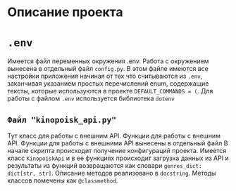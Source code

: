 # Описание проекта

# ``.env``
Имеется файл переменных окружения .env. Работа с окружением вынесена в отдельный  файл ``config.py``. В этом файле имеются
все настройки приложения начиная от тех что считываются из ``.env``, заканчивая указанием простых перечислений enum,
содержащие тексты, которые используются в проекте ``DEFAULT_COMMANDS = (``. Для работы с файлом ``.env`` используется библиотека
``dotenv``

## ``Файл "kinopoisk_api.py"``
Тут класс для работы с внешним API. Функции для работы с внешним API. Функции для работы с внешними API вынесены в отдельный файл
В начале скрипта происходит получение конфигураций проекта.
Имеется класс ``KinopoiskApi`` и в ее функциях происходит загрузка данных из API и результаты из функций 
возвращаются как словари ``genres_dict: dict[str, str]``.
Описание методов реализовано в ```docstring```.
Методы классов помечены как ``@classmethod``.

